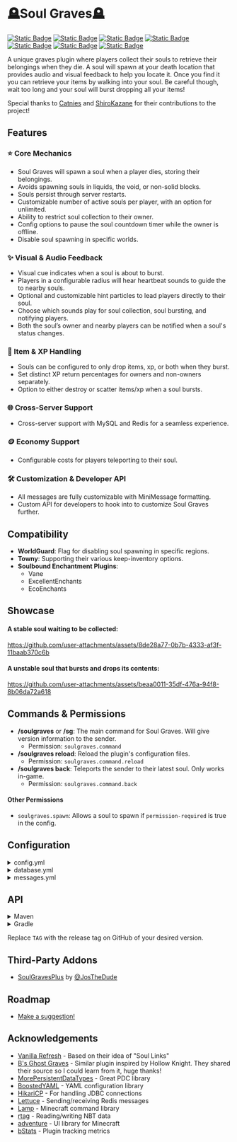 
# 🪦Soul Graves🪦
[![Static Badge](https://img.shields.io/badge/license-MIT-plum)](https://github.com/FaultyFunctions/SoulGraves/blob/main/LICENSE.md)
[![Static Badge](https://img.shields.io/badge/jdk-21-plum)]()
[![Static Badge](https://img.shields.io/badge/paper-1.20.6%20--%201.21.x-skyblue)](https://papermc.org)
[![Static Badge](https://img.shields.io/badge/spigot-1.20.6%20--%201.21.x-d48c02)](https://spigotmc.org)
[![Static Badge](https://img.shields.io/badge/downloads-Modrinth-forestgreen)](https://modrinth.com/plugin/soul-graves)
[![Static Badge](https://img.shields.io/badge/downloads-Hangar-blue)](https://hangar.papermc.io/Faulty/SoulGraves)
[![Static Badge](https://img.shields.io/badge/downloads-Spigot-d48c02)](https://www.spigotmc.org/resources/soul-graves.121065)

A unique graves plugin where players collect their souls to retrieve their belongings when they die. A soul will spawn at your death location that provides audio and visual feedback to help you locate it. Once you find it you can retrieve your items by walking into your soul. Be careful though, wait too long and your soul will burst dropping all your items!

Special thanks to [Catnies](https://github.com/Catnies) and [ShiroKazane](https://github.com/ShiroKazane) for their contributions to the project!

## Features
### ⭐ Core Mechanics
- Soul Graves will spawn a soul when a player dies, storing their belongings.
- Avoids spawning souls in liquids, the void, or non-solid blocks.
- Souls persist through server restarts.
- Customizable number of active souls per player, with an option for unlimited.
- Ability to restrict soul collection to their owner.
- Config options to pause the soul countdown timer while the owner is offline.
- Disable soul spawning in specific worlds.

### ✨ Visual & Audio Feedback
- Visual cue indicates when a soul is about to burst.
- Players in a configurable radius will hear heartbeat sounds to guide the to nearby souls.
- Optional and customizable hint particles to lead players directly to their soul.
- Choose which sounds play for soul collection, soul bursting, and notifying players.
- Both the soul’s owner and nearby players can be notified when a soul's status changes.

### 💎 Item & XP Handling
- Souls can be configured to only drop items, xp, or both when they burst.
- Set distinct XP return percentages for owners and non-owners separately.
- Option to either destroy or scatter items/xp when a soul bursts.

### 🌐 Cross-Server Support
- Cross-server support with MySQL and Redis for a seamless experience.

### 🪙 Economy Support
- Configurable costs for players teleporting to their soul.

### 🛠️ Customization & Developer API
- All messages are fully customizable with MiniMessage formatting.
- Custom API for developers to hook into to customize Soul Graves further.

## Compatibility
- **WorldGuard**: Flag for disabling soul spawning in specific regions.
- **Towny**: Supporting their various keep-inventory options.
- **Soulbound Enchantment Plugins**:
	- Vane
	- ExcellentEnchants
	- EcoEnchants

## Showcase
#### A stable soul waiting to be collected:
https://github.com/user-attachments/assets/8de28a77-0b7b-4333-af3f-11baab370c6b

#### A unstable soul that bursts and drops its contents:
https://github.com/user-attachments/assets/beaa0011-35df-476a-94f8-8b06da72a618

## Commands & Permissions
- **/soulgraves** or **/sg**: The main command for Soul Graves. Will give version information to the sender.
	- Permission: `soulgraves.command`
- **/soulgraves reload**: Reload the plugin's configuration files.
	- Permission: `soulgraves.command.reload`
- **/soulgraves back**: Teleports the sender to their latest soul. Only works in-game.
	- Permission: `soulgraves.command.back`
#### Other Permissions
- `soulgraves.spawn`: Allows a soul to spawn if `permission-required` is true in the config.

## Configuration
<details>
<summary>config.yml</summary>

```yml
# DO NOT EDIT file-version DIRECTLY
file-version: 4

# If set true, players will require "soulgraves.spawn" permission to spawn a soul upon death
permission-required: false

# Time in seconds for how long a soul remains in its stable state before becoming unstable
time-stable: 240

# Time in seconds for how long a soul will show the unstable animation for before bursting
# The total time the soul is available to collect is time-stable + time-unstable
time-unstable: 60

# How much it costs to teleport to your soul, set to 0.0 to disable
teleport-cost: 0.0

# Whether to freeze the timer when the owner of the soul is offline
# This feature cannot detect the online status of players in other subservers on a proxy server
offline-owner-timer-freeze: false

# Whether to notify nearby players when a soul bursts
notify-nearby-players: true

# The radius in blocks to alert nearby players when a soul bursts
notify-radius: 128

# Whether to notify the owner of a soul when it is collected by another player
notify-owner-pickup: true

# The percentage of the soul's XP to give to the owner of the soul when it is collected by the owner
xp-percentage-owner: 0.5

# The percentage of the soul's XP to give to a player who isn't the owner when the soul is collected by that player
xp-percentage-others: 0.2

# The percentage of the soul's XP to drop when the soul bursts
xp-percentage-burst: 0.2

# Whether souls are only collectible by their owners
owner-locked: false

# The maximum number of souls a player can hold simultaneously. Set to 0 for unlimited.
# If the limit is exceeded, the oldest soul will explode
max-souls-per-player: 0

# Whether souls will drop items when they burst
souls-drop-items: true

# Whether souls will drop XP when they burst
souls-drop-xp: true

# Whether souls will store items when they are created
# If both souls-store-items and souls-store-xp are false, souls will not spawn
souls-store-items: true

# Whether souls will store XP when they are created
# If both souls-store-items and souls-store-xp are false, souls will not spawn
souls-store-xp: true

# What sounds to play when a soul is collected
# The format is 'soundEvent, volume, pitch'
# The soundKey can be found at https://minecraft.wiki/w/Sounds.json#Java_Edition_values under the 'Sound Event' column
pickup-sound:
  enabled: true
  sounds:
    - 'minecraft:block.amethyst_block.break, 1.0, 0.5'
    - 'minecraft:entity.player.levelup, 1.0, 2.0'
    - 'minecraft:block.amethyst_block.resonate, 1.0, 0.5'

# What sounds to play when a soul bursts
# The format is 'soundEvent, volume, pitch'
# The soundKey can be found at https://minecraft.wiki/w/Sounds.json#Java_Edition_values under the 'Sound Event' column
burst-sound:
  enabled: true
  sounds:
    - 'minecraft:block.glass.break, 3.0, 1.0'
    - 'minecraft:entity.vex.death, 3.0, 0.5'
    - 'minecraft:entity.allay.death, 3.0, 0.5'
    - 'minecraft:entity.warden.sonic_boom, 3.0, 0.5'

# What sounds to play to notify nearby players when a soul bursts
# The format is 'soundEvent, volume, pitch'
# The soundKey can be found at https://minecraft.wiki/w/Sounds.json#Java_Edition_values under the 'Sound Event' column
notify-nearby-sound:
  enabled: true
  sounds:
    - 'minecraft:block.amethyst_block.resonate, 1.0, 1.0'

# What sounds to play to the owner when their soul bursts
# The format is 'soundEvent, volume, pitch'
# The soundKey can be found at https://minecraft.wiki/w/Sounds.json#Java_Edition_values under the 'Sound Event' column
notify-owner-burst-sound:
  enabled: true
  sounds:
    - 'minecraft:block.amethyst_block.break, 1.0, 0.5'

# What sounds to play to the owner when their soul is collected by another player
# The format is 'soundEvent, volume, pitch'
# The soundKey can be found at https://minecraft.wiki/w/Sounds.json#Java_Edition_values under the 'Sound Event' column
notify-owner-pickup-sound:
  enabled: true
  sounds:
    - 'minecraft:block.beacon.deactivate, 1.0, 0.5'

# What worlds to disable spawning a soul in
# If none, leave a blank array
# Usage:
#disabled-worlds:
#  - world_nether
#  - world_the_end
disabled-worlds: []

# Controls particles that will lead the player to their soul
hint-particles:
  enabled: true
  activation-radius: 128 # The radius around the soul to show hint particles, set to 0 to always show hint particles
  tracked-soul: 'OLDEST' # Which soul should we track if the player has multiple? Options: OLDEST, NEWEST
  particle-type: 'END_ROD'
  start-distance: 5 # How far away from the player the particles should start
  mode: 'TRAIL' # Options: TRAIL, WANDER
  trail:
    length: 8 # How long the particle trail towards the soul should be
    density: 2 # How many particles to spawn per block distance
  wander:
    count: 5 # How many particles should be spawned
    min-speed: 0.2 # The minimum speed of the particles
    max-speed: 0.6 # The maximum speed of the particles
```

</details>

<details>
<summary>database.yml</summary>

```yml
# DO NOT EDIT file-version DIRECTLY
file-version: 1

# NOTE: If you change this config, you'll need to restart the server in order for the changes to take effect.

# Options: PDC, CROSS_SERVER
# If you use CROSS_SERVER, you must set configure both the MySQL and Redis sections
storage-mode: PDC

# Server name for cross-server storage
# Ensure that each server's name is unique when using CROSS_SERVER storage
# WARNING: Changing this value after initializing the database will cause data loss
server-name: "lobby"

# Database config for cross-server storage
# Set useSSL to true if your database supports it
MySQL:
  jdbc-url: "jdbc:mysql://localhost:3306/minecraft?useSSL=false&autoReconnect=true"
  jdbc-class: "com.mysql.cj.jdbc.Driver"
  properties:
    user: "username"
    password: "password"

Redis:
  uri: "redis://localhost:6379/0"
```

</details>

<details>
<summary>messages.yml</summary>

```yml
# DO NOT EDIT file-version DIRECTLY
file-version: 4

# Message to send the player when they run the reload commands
soul-graves-reload: "[<dark_aqua>Soul Graves</dark_aqua>] Config reloaded!"
# Message to send to the owner when their soul bursts
soul-burst: "<dark_aqua>☠ Your soul has burst!</dark_aqua>"
# Message to send to the owner when their soul bursts and souls-drop-items is true
soul-burst-drop-items: "<red>☀ Any belongings inside have been scattered!</red>"
# Message to send to the owner when their soul bursts and souls-drop-items is false
soul-burst-lose-items: "<red>✖ Any belongings inside have been destroyed!</red>"
# Message to send when a soul bursts nearby
soul-burst-nearby: "<dark_aqua>☠ A soul has burst nearby.</dark_aqua>"
# Message to send when a soul is collected
soul-collect: "<green>✦ You've collected the soul's contents!</green>"
# Message to send to the owner when another player has collected their soul
soul-collect-other: "<light_purple>⚑ Someone else has collected your soul!</light_purple>"
# Message to send when spawn a new soul would exceed the player's limit (oldest will explode)
soul-limit-explode: "<yellow>⚠ Reached soul limit (%max%), your oldest soul has burst!</yellow>"
# Message to send when a player tries to return to their soul but has no soul
command-back-no-soul: "<yellow>✖ You don't have a soul to teleport to.</yellow>"
# Message to send when a player doesn't have enough funds to return to their soul
command-back-no-funds: "<red>✖ You don't have enough funds to teleport to your soul.</red>"
# Message to send when a player successfully returns to their soul without a cost
command-back-success-free: "<gold>✔ You have teleported to your soul.</gold>"
# Message to send when a player successfully returns to their soul
command-back-success-paid: "<gold>✔ You have teleported to your soul for %cost% coins.</gold>"
```

</details>

## API

<details>
<summary>Maven</summary>

```xml
	<repositories>
		<repository>
		    <id>jitpack.io</id>
		    <url>https://jitpack.io</url>
		</repository>
	</repositories>
```
```xml
	<dependency>
	    <groupId>com.github.FaultyFunctions</groupId>
	    <artifactId>SoulGraves</artifactId>
	    <version>TAG</version>
	</dependency>
```
</details>
<details>
<summary>Gradle</summary>

```groovy
	dependencyResolutionManagement {
		repositoriesMode.set(RepositoriesMode.FAIL_ON_PROJECT_REPOS)
		repositories {
			mavenCentral()
			maven { url 'https://jitpack.io' }
		}
	}
```
```groovy
	dependencies {
	implementation 'com.github.FaultyFunctions:SoulGraves:TAG'
}
```

</details>

Replace `TAG` with the release tag on GitHub of your desired version.

## Third-Party Addons
- [SoulGravesPlus](https://github.com/JosTheDude/SoulGravesPlus) by [@JosTheDude](https://github.com/JosTheDude)

## Roadmap
* [Make a suggestion!](https://github.com/FaultyFunctions/SoulGraves/issues)

## Acknowledgements
- [Vanilla Refresh](https://modrinth.com/datapack/vanilla-refresh) - Based on their idea of "Soul Links"
- [B's Ghost Graves](https://modrinth.com/plugin/bs-ghostgrave) - Similar plugin inspired by Hollow Knight. They shared their source so I could learn from it, huge thanks!
- [MorePersistentDataTypes](https://github.com/mfnalex/MorePersistentDataTypes) - Great PDC library
- [BoostedYAML](https://github.com/dejvokep/boosted-yaml) - YAML configuration library
- [HikariCP](https://github.com/brettwooldridge/HikariCP) - For handling JDBC connections
- [Lettuce](https://github.com/redis/lettuce) - Sending/receiving Redis messages
- [Lamp](https://github.com/Revxrsal/Lamp) - Minecraft command library
- [rtag](https://github.com/saicone/rtag) - Reading/writing NBT data
- [adventure](https://github.com/KyoriPowered/adventure) - UI library for Minecraft
- [bStats](https://github.com/Bastian/bStats) - Plugin tracking metrics
